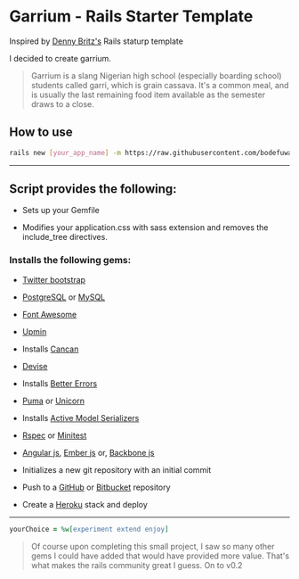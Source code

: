 # Garrium - Rails Starter Template

Inspired by [Denny Britz's](https://raw.github.com/dennybritz/rails_startup_template/master/template.rb) Rails staturp template

I decided to create garrium.

> Garrium is a slang Nigerian high school (especially boarding school) students called garri, which is grain cassava. 
> It's a common meal, and is usually the last remaining food item available as the semester draws to a close. 


## How to use 

```bash
rails new [your_app_name] -m https://raw.githubusercontent.com/bodefuwa/garrium/master/bootstrap.rb
```

---

## Script provides the following:

- Sets up your Gemfile

- Modifies your application.css with sass extension and removes the include_tree directives.

### Installs the following gems: 

- [Twitter bootstrap](https://github.com/twbs/bootstrap-sass) 

- [PostgreSQL](https://rubygems.org/gems/pg) or [MySQL](https://github.com/brianmario/mysql2)

- [Font Awesome](https://github.com/bokmann/font-awesome-rails)

- [Upmin](https://github.com/activeadmin/activeadmin) 

- Installs [Cancan](https://github.com/ryanb/cancan)

- [Devise](https://github.com/plataformatec/devise) 

- Installs [Better Errors](https://github.com/charliesome/better_errors)

- [Puma](https://github.com/puma/puma) or [Unicorn](https://github.com/defunkt/unicorn)

- Installs [Active Model Serializers](https://github.com/rails-api/active_model_serializers)

- [Rspec](https://github.com/rspec/rspec-rails) or [Minitest](https://github.com/seattlerb/minitest)

- [Angular js](https://github.com/ludicast/angular-rails), [Ember js](https://github.com/emberjs/ember-rails) or, [Backbone js](https://github.com/codebrew/backbone-rails)

- Initializes a new git repository with an initial commit

- Push to a [GitHub](http://github.com) or [Bitbucket](http://bitbucket.org) repository

- Create a [Heroku](http://heroku.com) stack and deploy 

---

```ruby
yourChoice = %w[experiment extend enjoy]
```

> Of course upon completing this small project, I saw so many other gems I could have added that would have provided more value. 
> That's what makes  the rails community great I guess. On to v0.2